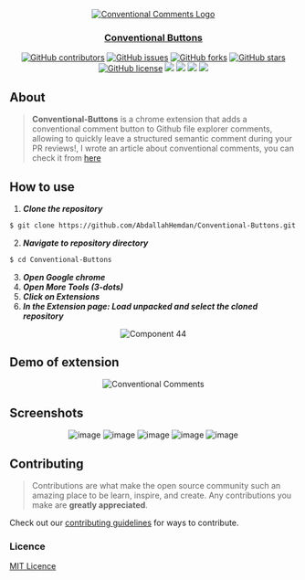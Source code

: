 <div align="center">
<a href="https://github.com/AbdallahHemdan/Conventional-Buttons" rel="noopener">
  
  ![Conventional Comments Logo](https://user-images.githubusercontent.com/40190772/114231461-c845a780-997a-11eb-9297-811735124ec3.png)


</div>

<h3 align="center">Conventional Buttons</h3>

<div align="center">
  
  [![GitHub contributors](https://img.shields.io/github/contributors/AbdallahHemdan/Conventional-Buttons)](https://github.com/AbdallahHemdan/Conventional-Buttons/contributors)
  [![GitHub issues](https://img.shields.io/github/issues/AbdallahHemdan/Conventional-Buttons)](https://github.com/AbdallahHemdan/Conventional-Buttons/issues)
  [![GitHub forks](https://img.shields.io/github/forks/AbdallahHemdan/Conventional-Buttons)](https://github.com/AbdallahHemdan/Conventional-Buttons/network)
  [![GitHub stars](https://img.shields.io/github/stars/AbdallahHemdan/Conventional-Buttons)](https://github.com/AbdallahHemdan/Conventional-Buttons/stargazers)
  [![GitHub license](https://img.shields.io/github/license/AbdallahHemdan/Conventional-Buttons)](https://github.com/AbdallahHemdan/Conventional-Buttons/blob/master/LICENSE)
  <img src="https://img.shields.io/github/languages/count/AbdallahHemdan/Conventional-Buttons" />
  <img src="https://img.shields.io/github/languages/top/AbdallahHemdan/Conventional-Buttons" />
  <img src="https://img.shields.io/github/languages/code-size/AbdallahHemdan/Conventional-Buttons" />
  <img src="https://img.shields.io/github/issues-pr-raw/AbdallahHemdan/Conventional-Buttons" />

</div>

## About
> **Conventional-Buttons** is a chrome extension that adds a conventional comment button to Github file explorer comments, allowing to quickly leave a structured semantic comment during your PR reviews!, I wrote an article about conventional comments, you can check it from [here](https://a-hemdan.medium.com/conventional-comments-1f83f56a7a48)

## How to use
1. **_Clone the repository_**

```sh
$ git clone https://github.com/AbdallahHemdan/Conventional-Buttons.git
```
2. **_Navigate to repository directory_**
```sh
$ cd Conventional-Buttons
```

3. **_Open Google chrome_**
4. **_Open More Tools (3-dots)_**
5. **_Click on Extensions_**
6. **_In the Extension page: Load unpacked and select the cloned repository_**

<div align="center">
  
![Component 44](https://user-images.githubusercontent.com/40190772/114234525-2a081080-997f-11eb-9107-37c2a8d1affe.png)

</div>

## Demo of extension

<div align="center">
  
![Conventional Comments](https://user-images.githubusercontent.com/40190772/114235205-22953700-9980-11eb-8591-e6f17a7329bd.gif)

</div>

## Screenshots

<div align="center">
  
![image](https://user-images.githubusercontent.com/40190772/114235066-ebbf2100-997f-11eb-958f-560143dff932.png)
![image](https://user-images.githubusercontent.com/40190772/114235088-f4175c00-997f-11eb-9461-edb8c0ef43f8.png)
![image](https://user-images.githubusercontent.com/40190772/114235096-f7124c80-997f-11eb-9333-f593a5e906a7.png)
![image](https://user-images.githubusercontent.com/40190772/114235108-fbd70080-997f-11eb-93e2-bd8124791593.png)
![image](https://user-images.githubusercontent.com/40190772/114235113-fe395a80-997f-11eb-9898-5a474ec6dbbc.png)

</div>


## Contributing

> Contributions are what make the open source community such an amazing place to be learn, inspire, and create. Any contributions you make are **greatly appreciated**.

Check out our [contributing guidelines](https://github.com/AbdallahHemdan/Conventional-Buttons/blob/master/CONTRIBUTING.md) for ways to contribute.

### Licence
[MIT Licence](https://github.com/AbdallahHemdan/Conventional-Buttons/blob/master/LICENSE)

